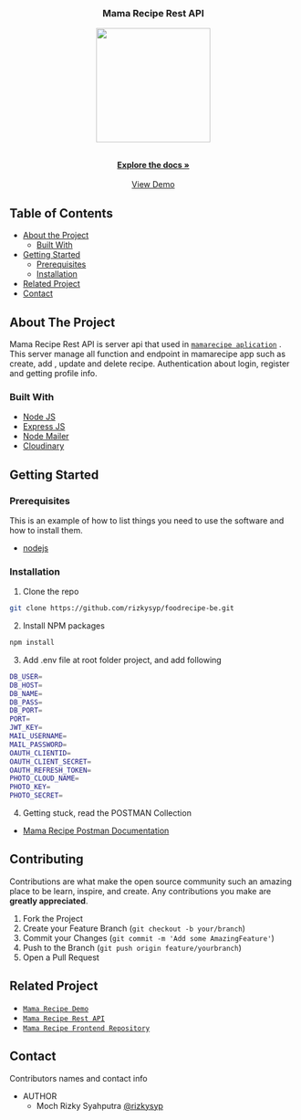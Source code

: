 <br />
<p align="center">

  <h3 align="center">Mama Recipe Rest API</h3>
  <p align="center">
    <image align="center" width="200" src='./images/mamareciperest.jpg' />
  </p>

  <p align="center">
    <br />
    <a href="https://github.com/rizkysyp/foodrecipe-be.git"><strong>Explore the docs »</strong></a>
    <br />
    <br />
    <a href="https://recipe.rizkyproject.my.id">View Demo</a>
  </p>
</p>



<!-- TABLE OF CONTENTS -->
## Table of Contents

* [About the Project](#about-the-project)
  * [Built With](#built-with)
* [Getting Started](#getting-started)
  * [Prerequisites](#prerequisites)
  * [Installation](#installation)
* [Related Project](#related-project)
* [Contact](#contact)



<!-- ABOUT THE PROJECT -->
## About The Project


Mama Recipe Rest API is server api that used in [`mamarecipe aplication`](https://recipe.rizkyproject.my.id/) . This server manage all function and endpoint in mamarecipe app such as create, add , update and delete recipe. Authentication about login, register and getting profile info.


### Built With

* [Node JS](https://nodejs.org/en/docs/)
* [Express JS](https://expressjs.com/)
* [Node Mailer](https://nodemailer.com/)
* [Cloudinary](https://cloudinary.com/)


<!-- GETTING STARTED -->
## Getting Started

### Prerequisites

This is an example of how to list things you need to use the software and how to install them.

* [nodejs](https://nodejs.org/en/download/)

### Installation

1. Clone the repo
```sh
git clone https://github.com/rizkysyp/foodrecipe-be.git
```
2. Install NPM packages
```sh
npm install
```
3. Add .env file at root folder project, and add following
```sh
DB_USER=
DB_HOST=
DB_NAME=
DB_PASS=
DB_PORT=
PORT=
JWT_KEY=
MAIL_USERNAME=
MAIL_PASSWORD=
OAUTH_CLIENTID=
OAUTH_CLIENT_SECRET=
OAUTH_REFRESH_TOKEN=
PHOTO_CLOUD_NAME=
PHOTO_KEY=
PHOTO_SECRET=

```
4. Getting stuck, read the POSTMAN Collection
* [Mama Recipe Postman Documentation](https://documenter.getpostman.com/view/23906231/2s8ZDbXLti)

<!-- CONTRIBUTING -->
## Contributing

Contributions are what make the open source community such an amazing place to be learn, inspire, and create. Any contributions you make are **greatly appreciated**.

1. Fork the Project
2. Create your Feature Branch (`git checkout -b your/branch`)
3. Commit your Changes (`git commit -m 'Add some AmazingFeature'`)
4. Push to the Branch (`git push origin feature/yourbranch`)
5. Open a Pull Request



<!-- RELATED PROJECT -->
## Related Project
* [`Mama Recipe Demo`](https://recipe.rizkyproject.my.id/)
* [`Mama Recipe Rest API`](https://api-recipe.rizkyproject.my.id)
* [`Mama Recipe Frontend Repository`](https://github.com/rizkysyp/foodrecipes-fe)


<!-- CONTACT -->
## Contact

Contributors names and contact info

* AUTHOR
  * Moch Rizky Syahputra [@rizkysyp](https://github.com/rizkysyp)
